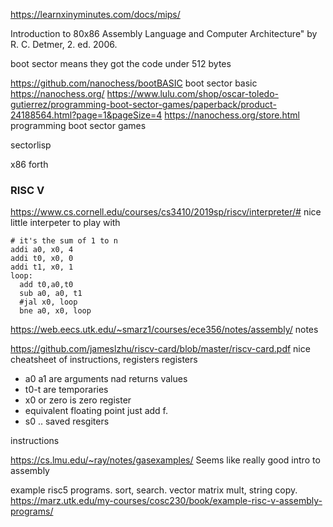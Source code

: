 
<https://learnxinyminutes.com/docs/mips/>

Introduction to 80x86 Assembly Language and Computer Architecture" by R. C. Detmer, 2.
ed. 2006.

boot sector means they got the code under 512 bytes

https://github.com/nanochess/bootBASIC boot sector basic
https://nanochess.org/
https://www.lulu.com/shop/oscar-toledo-gutierrez/programming-boot-sector-games/paperback/product-24188564.html?page=1&pageSize=4  <https://nanochess.org/store.html> programming boot sector games


sectorlisp

x86 forth 
### RISC V
https://www.cs.cornell.edu/courses/cs3410/2019sp/riscv/interpreter/# nice little interpeter to play with



```riscv
# it's the sum of 1 to n
addi a0, x0, 4
addi t0, x0, 0
addi t1, x0, 1
loop:
  add t0,a0,t0
  sub a0, a0, t1
  #jal x0, loop
  bne a0, x0, loop
```

<https://web.eecs.utk.edu/~smarz1/courses/ece356/notes/assembly/> notes

<https://github.com/jameslzhu/riscv-card/blob/master/riscv-card.pdf> nice cheatsheet of instructions, registers
registers
- a0 a1 are arguments nad returns values
- t0-t are temporaries
- x0 or zero is zero register
- equivalent floating point just add f.
- s0 .. saved resgiters

instructions


<https://cs.lmu.edu/~ray/notes/gasexamples/> Seems like really good intro to assembly


example risc5 programs. sort, search. vector matrix mult, string copy.
https://marz.utk.edu/my-courses/cosc230/book/example-risc-v-assembly-programs/